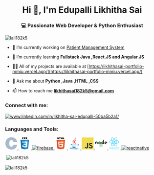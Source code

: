 <h1 align="center">Hi 👋, I'm Edupalli Likhitha Sai</h1>
<h3 align="center">💻 Passionate Web Developer & Python Enthusiast</h3>

<p align="left"> <img src="https://komarev.com/ghpvc/?username=lali182k5&label=Profile%20views&color=0e75b6&style=flat" alt="lali182k5" /> </p>

- 🔭 I’m currently working on [Patient Management System](https://github.com/Lali182k5/Patient-Management-System)

- 🌱 I’m currently learning **Fullstack Java ,React.JS and Angular.JS**

- 👨‍💻 All of my projects are available at [https://likhithasai-portfolio-mmiu.vercel.app/](https://likhithasai-portfolio-mmiu.vercel.app/)

- 💬 Ask me about **Python ,Java ,HTML ,CSS**

- 📫 How to reach me **likhithasai182k5@gmail.com**

<h3 align="left">Connect with me:</h3>
<p align="left">
<a href="https://linkedin.com/in/www.linkedin.com/in/likhitha-sai-edupalli-50ba5b2a1/" target="blank"><img align="center" src="https://raw.githubusercontent.com/rahuldkjain/github-profile-readme-generator/master/src/images/icons/Social/linked-in-alt.svg" alt="www.linkedin.com/in/likhitha-sai-edupalli-50ba5b2a1/" height="30" width="40" /></a>
</p>

<h3 align="left">Languages and Tools:</h3>
<p align="left"> <a href="https://www.cprogramming.com/" target="_blank" rel="noreferrer"> <img src="https://raw.githubusercontent.com/devicons/devicon/master/icons/c/c-original.svg" alt="c" width="40" height="40"/> </a> <a href="https://www.w3schools.com/css/" target="_blank" rel="noreferrer"> <img src="https://raw.githubusercontent.com/devicons/devicon/master/icons/css3/css3-original-wordmark.svg" alt="css3" width="40" height="40"/> </a> <a href="https://firebase.google.com/" target="_blank" rel="noreferrer"> <img src="https://www.vectorlogo.zone/logos/firebase/firebase-icon.svg" alt="firebase" width="40" height="40"/> </a> <a href="https://www.w3.org/html/" target="_blank" rel="noreferrer"> <img src="https://raw.githubusercontent.com/devicons/devicon/master/icons/html5/html5-original-wordmark.svg" alt="html5" width="40" height="40"/> </a> <a href="https://www.java.com" target="_blank" rel="noreferrer"> <img src="https://raw.githubusercontent.com/devicons/devicon/master/icons/java/java-original.svg" alt="java" width="40" height="40"/> </a> <a href="https://developer.mozilla.org/en-US/docs/Web/JavaScript" target="_blank" rel="noreferrer"> <img src="https://raw.githubusercontent.com/devicons/devicon/master/icons/javascript/javascript-original.svg" alt="javascript" width="40" height="40"/> </a> <a href="https://nodejs.org" target="_blank" rel="noreferrer"> <img src="https://raw.githubusercontent.com/devicons/devicon/master/icons/nodejs/nodejs-original-wordmark.svg" alt="nodejs" width="40" height="40"/> </a> <a href="https://reactjs.org/" target="_blank" rel="noreferrer"> <img src="https://raw.githubusercontent.com/devicons/devicon/master/icons/react/react-original-wordmark.svg" alt="react" width="40" height="40"/> </a> <a href="https://reactnative.dev/" target="_blank" rel="noreferrer"> <img src="https://reactnative.dev/img/header_logo.svg" alt="reactnative" width="40" height="40"/> </a> </p>

<p>&nbsp;<img align="center" src="https://github-readme-stats.vercel.app/api?username=lali182k5&show_icons=true&locale=en" alt="lali182k5" /></p>

<p><img align="center" src="https://github-readme-streak-stats.herokuapp.com/?user=lali182k5&" alt="lali182k5" /></p>

